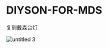 # DIYSON-FOR-MDS
复刻戴森台灯

![untitled 3](https://user-images.githubusercontent.com/62885507/225687561-688a8536-c3dc-4ccb-af46-bd4b08045b90.png)
